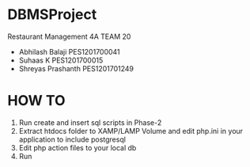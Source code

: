 # DBMSProject
Restaurant Management
4A TEAM 20
* Abhilash Balaji PES1201700041 
* Suhaas K PES1201700015 
* Shreyas Prashanth PES1201701249 

# HOW TO
1. Run create and insert sql scripts in Phase-2
2. Extract htdocs folder to XAMP/LAMP Volume and edit php.ini in your application to include postgresql
3. Edit php action files to your local db
4. Run  
